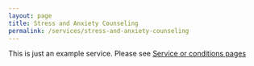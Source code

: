```yaml
---
layout: page
title: Stress and Anxiety Counseling
permalink: /services/stress-and-anxiety-counseling
---
```


This is just an example service. Please see [Service or conditions pages](https://www.joinheard.com/articles/11-must-haves-for-your-therapy-website-tips-from-experts#service-or-conditions-pages)